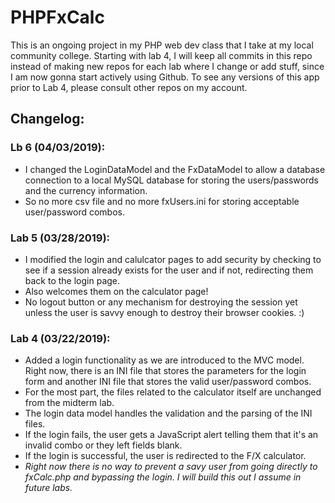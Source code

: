 # PHPFxCalc
This is an ongoing project in my PHP web dev class that I take at my local community college. Starting with lab 4, I will keep all commits in this repo instead of making new repos for each lab where I change or add stuff, since I am now gonna start actively using Github.
To see any versions of this app prior to Lab 4, please consult other repos on my account.

<h2> <strong>Changelog:</strong> </h2>

<h3>Lb 6 (04/03/2019): </h3>
<ul>
  <li>I changed the LoginDataModel and the FxDataModel to allow a database connection to a local MySQL database for storing the users/passwords and the currency information.</li>
  <li>So no more csv file and no more fxUsers.ini for storing acceptable user/password combos.</li>
  </ul>

<h3>Lab 5 (03/28/2019): </h3>
<ul>
  <li>I modified the login and calulcator pages to add security by checking to see if a session already exists for the user and if not, redirecting them back to the login page.</li>
  <li>Also welcomes them on the calculator page!</li>
  <li>No logout button or any mechanism for destroying the session yet unless the user is savvy enough to destroy their browser cookies. :) </li>
  </ul>

<h3>Lab 4 (03/22/2019): </h3>
<ul>
  <li>Added a login functionality as we are introduced to the MVC model. Right now, there is an INI file that stores the parameters for the login form and another INI file that stores the valid user/password combos.</li>
  <li> For the most part, the files related to the calculator itself are unchanged from the midterm lab.</li>
  <li>The login data model handles the validation and the parsing of the INI files.</li>
  <li>If the login fails, the user gets a JavaScript alert telling them that it's an invalid combo or they left fields blank.</li>
  <li>If the login is successful, the user is redirected to the F/X calculator.</li>
  <li><em>Right now there is no way to prevent a savy user from going directly to fxCalc.php and bypassing the login. I will build this out I assume in future labs.</em></li>
  </ul>
